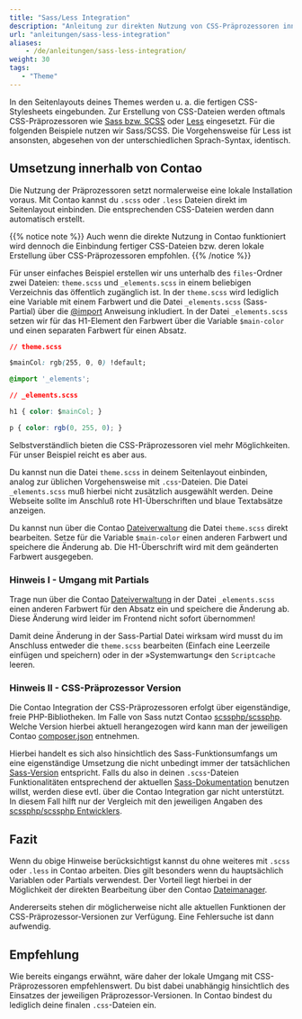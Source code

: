 ```yaml
---
title: "Sass/Less Integration"
description: "Anleitung zur direkten Nutzung von CSS-Präprozessoren innerhalb von Contao."
url: "anleitungen/sass-less-integration"
aliases:
    - /de/anleitungen/sass-less-integration/
weight: 30
tags: 
   - "Theme"
---
```



In den Seitenlayouts deines Themes werden u. a. die fertigen CSS-Stylesheets eingebunden. Zur Erstellung von 
CSS-Dateien werden oftmals CSS-Präprozessoren wie [Sass bzw. SCSS](https://sass-lang.com/) 
oder [Less](http://lesscss.org/) eingesetzt. Für die folgenden Beispiele nutzen wir Sass/SCSS. Die Vorgehensweise 
für Less ist ansonsten, abgesehen von der unterschiedlichen Sprach-Syntax, identisch.


## Umsetzung innerhalb von Contao

Die Nutzung der Präprozessoren setzt normalerweise eine lokale Installation voraus. Mit Contao kannst du `.scss` 
oder `.less` Dateien direkt im Seitenlayout einbinden. Die entsprechenden CSS-Dateien werden dann automatisch erstellt.

{{% notice note %}}
Auch wenn die direkte Nutzung in Contao funktioniert wird dennoch die Einbindung fertiger CSS-Dateien bzw. deren 
lokale Erstellung über CSS-Präprozessoren empfohlen.
{{% /notice %}}

Für unser einfaches Beispiel erstellen wir uns unterhalb des `files`-Ordner zwei Dateien: `theme.scss` und `_elements.scss`
in einem beliebigen Verzeichnis das öffentlich zugänglich ist. In der `theme.scss` wird lediglich eine Variable 
mit einem Farbwert und die Datei `_elements.scss` (Sass-Partial) über die 
[@import](https://sass-lang.com/documentation/at-rules/import) Anweisung inkludiert. In der Datei `_elements.scss`
setzen wir für das H1-Element den Farbwert über die Variable `$main-color` und einen separaten Farbwert für einen Absatz.


```css
// theme.scss

$mainCol: rgb(255, 0, 0) !default;

@import '_elements';
```

```css
// _elements.scss

h1 { color: $mainCol; }

p { color: rgb(0, 255, 0); }
```

Selbstverständlich bieten die CSS-Präprozessoren viel mehr Möglichkeiten. Für unser Beispiel reicht es aber aus.

Du kannst nun die Datei `theme.scss` in deinem Seitenlayout einbinden, analog zur üblichen Vorgehensweise mit 
`.css`-Dateien. Die Datei `_elements.scss` muß hierbei nicht zusätzlich ausgewählt werden. Deine Webseite sollte im Anschluß 
rote H1-Überschriften und blaue Textabsätze anzeigen.

Du kannst nun über die Contao [Dateiverwaltung](../../dateiverwaltung) die Datei `theme.scss` direkt bearbeiten. 
Setze für die Variable `$main-color` einen anderen Farbwert und speichere die Änderung ab. Die H1-Überschrift wird mit 
dem geänderten Farbwert ausgegeben.


### Hinweis I - Umgang mit Partials

Trage nun über die Contao [Dateiverwaltung](../../dateiverwaltung) in der Datei `_elements.scss` einen anderen Farbwert 
für den Absatz ein und speichere die Änderung ab. Diese Änderung wird leider im Frontend nicht sofort übernommen! 

Damit deine Änderung in der Sass-Partial Datei wirksam wird musst du im Anschluss entweder die `theme.scss` bearbeiten (Einfach
eine Leerzeile einfügen und speichern) oder in der »Systemwartung« den `Scriptcache` leeren.



### Hinweis II - CSS-Präprozessor Version

Die Contao Integration der CSS-Präprozessoren erfolgt über eigenständige, freie PHP-Bibliotheken. Im Falle von Sass
nutzt Contao [scssphp/scssphp](https://github.com/scssphp/scssphp). Welche Version hierbei aktuell 
herangezogen wird kann man der jeweiligen Contao [composer.json](https://github.com/contao/contao/blob/master/composer.json#L78) entnehmen.

Hierbei handelt es sich also hinsichtlich des Sass-Funktionsumfangs um eine eigenständige Umsetzung die nicht unbedingt 
immer der tatsächlichen [Sass-Version](https://sass-lang.com/install) entspricht. Falls du also in deinen `.scss`-Dateien 
Funktionalitäten entsprechend der aktuellen [Sass-Dokumentation](https://sass-lang.com/documentation) benutzen willst, werden 
diese evtl. über die Contao Integration gar nicht unterstützt. In diesem Fall hilft nur der Vergleich mit den jeweiligen 
Angaben des [scssphp/scssphp Entwicklers](https://github.com/scssphp/scssphp/blob/master/tests/specs/sass-spec-exclude.txt).


## Fazit

Wenn du obige Hinweise berücksichtigst kannst du ohne weiteres mit `.scss` oder `.less` in Contao arbeiten. Dies gilt 
besonders wenn du hauptsächlich Variablen oder Partials verwendest. Der Vorteil liegt hierbei in der Möglichkeit der 
direkten Bearbeitung über den Contao [Dateimanager](../../dateiverwaltung). 

Andererseits stehen dir möglicherweise nicht alle aktuellen Funktionen der CSS-Präprozessor-Versionen zur Verfügung. 
Eine Fehlersuche ist dann aufwendig.


## Empfehlung

Wie bereits eingangs erwähnt, wäre daher der lokale Umgang mit CSS-Präprozessoren empfehlenswert. Du bist dabei 
unabhängig hinsichtlich des Einsatzes der jeweiligen Präprozessor-Versionen. In Contao bindest du lediglich deine 
finalen `.css`-Dateien ein.
